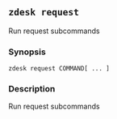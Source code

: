 ## `zdesk request`

Run request subcommands

### Synopsis

    zdesk request COMMAND[ ... ]

### Description

Run request subcommands

